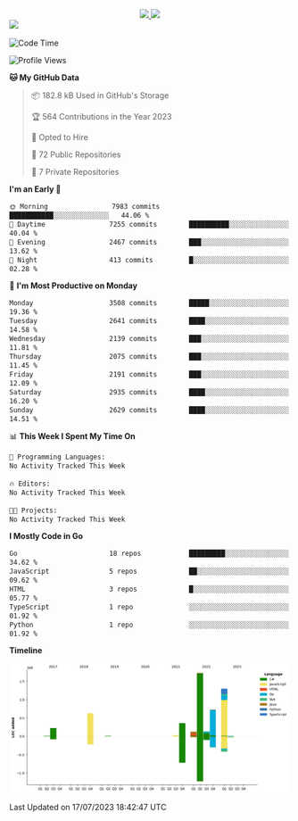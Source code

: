 <div align="center">
  <a href="https://github.com/arielsrv">
    <img height="180em" src="https://github-readme-stats.vercel.app/api?username=arielsrv&show_icons=true&theme=radical&include_all_commits=true&count_private=true"/>
    <img height="180em" src="https://github-readme-stats.vercel.app/api/top-langs/?username=arielsrv&layout=compact&langs_count=10&theme=radical"/>
 </a>
</div>

<div>
  <a href="https://www.linkedin.com/in/arielpineiro/" target="_blank">
    <img src="https://img.shields.io/badge/-LinkedIn-%230077B5?style=for-the-badge&logo=linkedin&logoColor=white" target="_blank">
  </a>
</div>

<!--START_SECTION:waka-->
![Code Time](http://img.shields.io/badge/Code%20Time-0%20secs-blue)

![Profile Views](http://img.shields.io/badge/Profile%20Views-0-blue)

**🐱 My GitHub Data** 

> 📦 182.8 kB Used in GitHub's Storage 
 > 
> 🏆 564 Contributions in the Year 2023
 > 
> 💼 Opted to Hire
 > 
> 📜 72 Public Repositories 
 > 
> 🔑 7 Private Repositories 
 > 
**I'm an Early 🐤** 

```text
🌞 Morning                7983 commits        ███████████░░░░░░░░░░░░░░   44.06 % 
🌆 Daytime                7255 commits        ██████████░░░░░░░░░░░░░░░   40.04 % 
🌃 Evening                2467 commits        ███░░░░░░░░░░░░░░░░░░░░░░   13.62 % 
🌙 Night                  413 commits         █░░░░░░░░░░░░░░░░░░░░░░░░   02.28 % 
```
📅 **I'm Most Productive on Monday** 

```text
Monday                   3508 commits        █████░░░░░░░░░░░░░░░░░░░░   19.36 % 
Tuesday                  2641 commits        ████░░░░░░░░░░░░░░░░░░░░░   14.58 % 
Wednesday                2139 commits        ███░░░░░░░░░░░░░░░░░░░░░░   11.81 % 
Thursday                 2075 commits        ███░░░░░░░░░░░░░░░░░░░░░░   11.45 % 
Friday                   2191 commits        ███░░░░░░░░░░░░░░░░░░░░░░   12.09 % 
Saturday                 2935 commits        ████░░░░░░░░░░░░░░░░░░░░░   16.20 % 
Sunday                   2629 commits        ████░░░░░░░░░░░░░░░░░░░░░   14.51 % 
```


📊 **This Week I Spent My Time On** 

```text
💬 Programming Languages: 
No Activity Tracked This Week

🔥 Editors: 
No Activity Tracked This Week

🐱‍💻 Projects: 
No Activity Tracked This Week
```

**I Mostly Code in Go** 

```text
Go                       18 repos            █████████░░░░░░░░░░░░░░░░   34.62 % 
JavaScript               5 repos             ██░░░░░░░░░░░░░░░░░░░░░░░   09.62 % 
HTML                     3 repos             █░░░░░░░░░░░░░░░░░░░░░░░░   05.77 % 
TypeScript               1 repo              ░░░░░░░░░░░░░░░░░░░░░░░░░   01.92 % 
Python                   1 repo              ░░░░░░░░░░░░░░░░░░░░░░░░░   01.92 % 
```



**Timeline**

![Lines of Code chart](https://raw.githubusercontent.com/arielsrv/arielsrv/main/assets/bar_graph.png)


 Last Updated on 17/07/2023 18:42:47 UTC
<!--END_SECTION:waka-->
